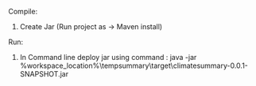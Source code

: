 Compile:
1) Create Jar (Run project as -> Maven install)

Run:
1) In Command line deploy jar using command : java -jar %workspace_location%\tempsummary\target\climatesummary-0.0.1-SNAPSHOT.jar


